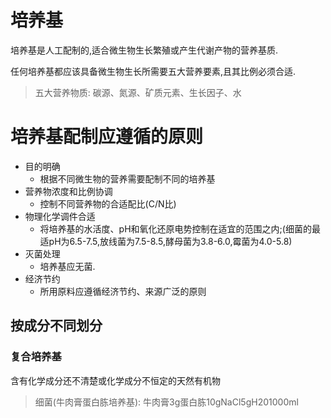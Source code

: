 # 培养基

培养基是人工配制的,适合微生物生长繁殖或产生代谢产物的营养基质.

任何培养基都应该具备微生物生长所需要五大营养要素,且其比例必须合适.

>   五大营养物质: 碳源、氮源、矿质元素、生长因子、水

# 培养基配制应遵循的原则

+   目的明确
    +   根据不同微生物的营养需要配制不同的培养基
+   营养物浓度和比例协调
    +   控制不同营养物的合适配比(C/N比)
+   物理化学调件合适
    +   将培养基的水活度、pH和氧化还原电势控制在适宜的范围之内;(细菌的最适pH为6.5-7.5,放线菌为7.5-8.5,酵母菌为3.8-6.0,霉菌为4.0-5.8)
+   灭菌处理
    +   培养基应无菌.
+   经济节约
    +   所用原料应遵循经济节约、来源广泛的原则

## 按成分不同划分

### 复合培养基

含有化学成分还不清楚或化学成分不恒定的天然有机物

>   细菌(牛肉膏蛋白胨培养基):
>   牛肉膏3g蛋白胨10gNaCl5gH201000ml

